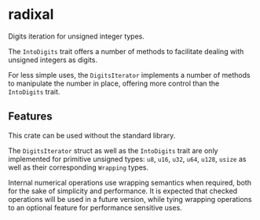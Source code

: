 # radixal

Digits iteration for unsigned integer types.

The `IntoDigits` trait offers a number of methods to facilitate dealing with 
unsigned integers as digits.

For less simple uses, the `DigitsIterator` implements a number of methods to 
manipulate the number in place, offering more control than the `IntoDigits` 
trait. 

## Features

This crate can be used without the standard library.

The `DigitsIterator` struct as well as the `IntoDigits` trait are only 
implemented for primitive unsigned types: `u8`, `u16`, `u32`, `u64`, `u128`,
`usize` as well as their corresponding `Wrapping` types.

Internal numerical operations use wrapping semantics when required, both for 
the sake of simplicity and performance. It is expected that checked 
operations will be used in a future version, while tying wrapping operations 
to an optional feature for performance sensitive uses.